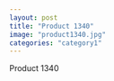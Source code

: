 ```yaml
---
layout: post
title: "Product 1340"
image: "product1340.jpg"
categories: "category1"
---
```

Product 1340
